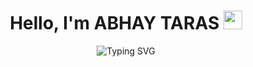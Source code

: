 <h1 align="center">Hello, I'm ABHAY TARAS  <img src="https://github.com/TheDudeThatCode/TheDudeThatCode/blob/master/Assets/Hi.gif" width="30"> </h1>

<p align="center">
        <img src="https://readme-typing-svg.herokuapp.com?font=&color=964EF7&lines=Software+Developer;Backend+Dev;Network+Security+Nerd;Obviously+I+use+Linux;&center=true" alt="Typing SVG">
</p>

 
 
 
 
